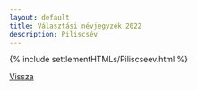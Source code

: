 ```yaml
---
layout: default
title: Választási névjegyzék 2022
description: Piliscsév
---
```


{% include settlementHTMLs/Piliscseev.html %}

[Vissza](./)